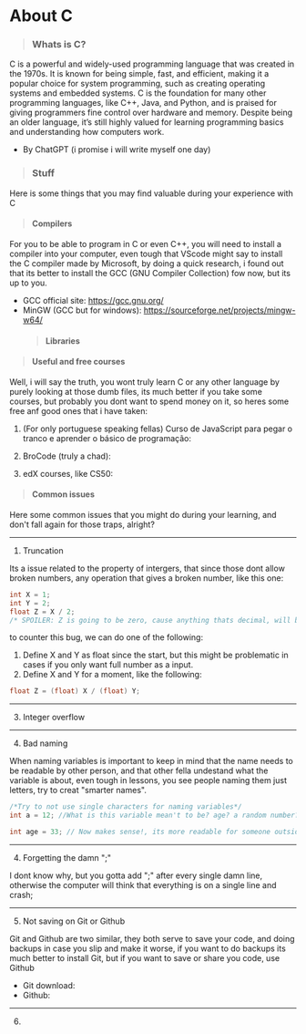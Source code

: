 # About C

> ### Whats is C?

C is a powerful and widely-used programming language that was created in the 1970s. It is known for being simple, fast, and efficient, making it a popular choice for system programming, such as creating operating systems and embedded systems. C is the foundation for many other programming languages, like C++, Java, and Python, and is praised for giving programmers fine control over hardware and memory. Despite being an older language, it’s still highly valued for learning programming basics and understanding how computers work.

- By ChatGPT (i promise i will write myself one day)

> ### Stuff

Here is some things that you may find valuable during your experience with C

> #### **Compilers**

For you to be able to program in C or even C++, you will need to install a compiler into your computer, even tough that VScode might say to install the C compiler made by Microsoft, by doing a quick research, i found out that its better to install the GCC (GNU Compiler Collection) fow now, but its up to you.

- GCC official site: https://gcc.gnu.org/
- MinGW (GCC but for windows): https://sourceforge.net/projects/mingw-w64/
  > #### **Libraries**

> #### **Useful and free courses**

Well, i will say the truth, you wont truly learn C or any other language by purely looking at those dumb files, its much better if you take some courses, but probably you dont want to spend money on it, so heres some free anf good ones that i have taken:

1. (For only portuguese speaking fellas) Curso de JavaScript para pegar o tranco e aprender o básico de programação:

2. BroCode (truly a chad):

3. edX courses, like CS50:

> #### **Common issues**

Here some common issues that you might do during your learning, and don't fall again for those traps, alright?

---

1. Truncation

Its a issue related to the property of intergers, that since those dont allow broken numbers, any operation that gives a broken number, like this one:

```C
int X = 1;
int Y = 2;
float Z = X / 2;
/* SPOILER: Z is going to be zero, cause anything thats decimal, will be cut away*/
```

to counter this bug, we can do one of the following:

1. Define X and Y as float since the start, but this might be problematic in cases if you only want full number as a input.
2. Define X and Y for a moment, like the following:

```C
float Z = (float) X / (float) Y;
```

---

3. Integer overflow

---

4. Bad naming

When naming variables is important to keep in mind that the name needs to be readable by other person, and that other fella undestand what the variable is about, even tough in lessons, you see people naming them just letters, try to creat "smarter names".

```C
/*Try to not use single characters for naming variables*/
int a = 12; //What is this variable mean't to be? age? a random number?

int age = 33; // Now makes sense!, its more readable for someone outside.
```

---

4. Forgetting the damn ";"

I dont know why, but you gotta add ";" after every single damn line, otherwise the computer will think that everything is on a single line and crash;

---

5. Not saving on Git or Github

Git and Github are two similar, they both serve to save your code, and doing backups in case you slip and make it worse, if you want to do backups its much better to install Git, but if you want to save or share you code, use Github

- Git download:
- Github:

---

6.
